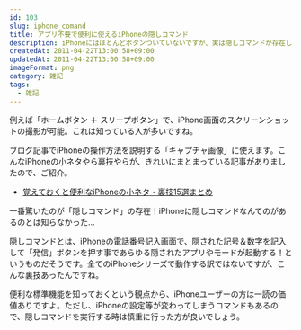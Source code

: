 ```yaml
---
id: 103
slug: iphone_comand
title: アプリ不要で便利に使えるiPhoneの隠しコマンド
description: iPhoneにはほとんどボタンついていないですが、実は隠しコマンドが存在します。
createdAt: 2011-04-22T13:00:58+09:00
updatedAt: 2011-04-22T13:00:58+09:00
imageFormat: png
category: 雑記
tags:
  - 雑記
---
```


例えば「ホームボタン ＋ スリープボタン」で、iPhone画面のスクリーンショットの撮影が可能。これは知っている人が多いですね。

ブログ記事でiPhoneの操作方法を説明する「キャプチャ画像」に使えます。こんなiPhoneの小ネタやら裏技やらが、きれいにまとまっている記事がありましたので、ご紹介。

* <a href="http://rajic.2chblog.jp/archives/51818937.html" target="_blank">覚えておくと便利なiPhoneの小ネタ・裏技15選まとめ</a>

一番驚いたのが「隠しコマンド」の存在！iPhoneに隠しコマンドなんてのがあるのとは知らなかった…

隠しコマンドとは、iPhoneの電話番号記入画面で、隠された記号＆数字を記入して「発信」ボタンを押す事であらゆる隠されたアプリやモードが起動する！というものだそうです。全てのiPhoneシリーズで動作する訳ではないですが、こんな裏技あったんですね。

便利な標準機能を知っておくという観点から、iPhoneユーザーの方は一読の価値ありですよ。ただし、iPhoneの設定等が変わってしまうコマンドもあるので、隠しコマンドを実行する時は慎重に行った方が良いでしょう。
